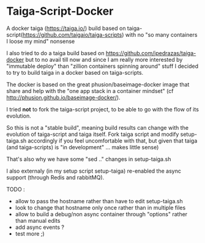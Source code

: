 # Taiga-Script-Docker
A docker taiga (https://taiga.io/) build based on taiga-script(https://github.com/taigaio/taiga-scripts) with no "so many containers I loose my mind" nonsense

I also tried to do a taiga build based on https://github.com/ipedrazas/taiga-docker but to no avail till now and since I am really more interested by "immutable deploy" 
than "zillion containers spinning around" stuff I decided to try to build taiga in a docker based on taiga-scripts.

The docker is based on the great phusion/baseimage-docker image that share and help with the "one app stack in a container mindset" (cf http://phusion.github.io/baseimage-docker/).

I tried **not** to fork the taiga-script project, to be able to go with the flow of its evolution.

So this is not a "stable build", meaning build results can change with the evolution of taiga-script and taiga itself.
Fork taiga script and modify setup-taiga.sh accordingly if you feel uncomfortable with that, but given that taiga (and taiga-scripts) is "in development" ... makes little sense)

That's also why we have some "sed .." changes in setup-taiga.sh

I also externaly (in my setup script setup-taiga) re-enabled the async support (through Redis and rabbitMQ).

TODO :
- allow to pass the hostname rather than have to edit setup-taiga.sh
- look to change that hostname only once rather than in multiple files
- allow to build a debug/non async container through "options" rather than manual edits
- add async events ?
- test more ;)





